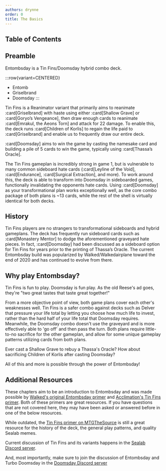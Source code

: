 ```yaml
---
authors: drynne
order: 0
title: The Basics
---
```


## Table of Contents

## Preamble

Entombsday is a Tin Fins/Doomsday hybrid combo deck.

:::row{variant=CENTERED}
- Entomb
- Griselbrand
- Doomsday
:::

Tin Fins is a Reanimator variant that primarily aims to reanimate :card[Griselbrand] with haste using either :card[Shallow Grave] or :card[Goryo’s Vengeance], then draw enough cards to reanimate :card[Emrakul, the Aeons Torn] and attack for 22 damage. To enable this, the deck runs :card[Children of Korlis] to regain the life paid to :card[Griselbrand] and enable us to frequently draw our entire deck.

:card[Doomsday] aims to win the game by casting the namesake card and building a pile of 5 cards to win the game, typically using :card[Thassa’s Oracle].

The Tin Fins gameplan is incredibly strong in game 1, but is vulnerable to many common sideboard hate cards (:card[Leyline of the Void], :card[Endurance], :card[Surgical Extraction], and more). To work around this, the deck is able to transform into Doomsday in sideboarded games, functionally invalidating the opponents hate cards. Using :card[Doomsday] as your transformational plan works exceptionally well, as the core combo package of both plans is ~13 cards, while the rest of the shell is virtually identical for both decks.

## History

Tin Fins players are no strangers to transformational sideboards and hybrid gameplans. The deck has frequently run sideboard cards such as :card[Monastery Mentor] to dodge the aforementioned graveyard hate pieces. In fact, :card[Doomsday] had been discussed as a sideboard option for Tin Fins for years prior to the printing of Thassa’s Oracle. The current Entombsday build was popularized by Walked/Walkedairplane toward the end of 2020 and has continued to evolve from there.

## Why play Entombsday?

Tin Fins is fun to play. Doomsday is fun play. As the old Reese's ad goes, they're "two great tastes that taste great together!"

From a more objective point of view, both game plans cover each other's weaknesses well. Tin Fins is a safer combo against decks such as Delver that pressure your life total by letting you choose how much life to invest, rather than the hard half of your life total that Doomsday requires. Meanwhile, the Doomsday combo doesn't use the graveyard and is more effectively able to 'go off' and then pass the turn. Both plans require little-to-no sacrifice for the other gameplan, and allow for some unique gameplay patterns utilizing cards from both plans.

Ever cast a Shallow Grave to rebuy a Thassa's Oracle? How about sacrificing Children of Korlis after casting Doomsday?

All of this and more is possible through the power of Entombsday!

## Additional Resources

These chapters aim to be an introduction to Entombsday and was made possible by [Walked's original Entombsday primer][primer:walked] and [Acclimation's Tin Fins primer][primer:acclimation]. Both of these primers are great resources. If you have questions that are not covered here, they may have been asked or answered before in one of the below resources.

While outdated, the [Tin Fins primer on MTGTheSource][primer:thesource] is still a great resource for the history of the deck, the general play patterns, and quality Sealab memes.

Current discussion of Tin Fins and its variants happens in the [Sealab Discord server][discord:sealab].

And, most importantly, make sure to join the discussion of Entombsday and Turbo Doomsday in the [Doomsday Discord server][discord:doomsday]

[primer:walked]: https://docs.google.com/document/d/1fJ7TimhdHG-2dwfwkie6jgDcZSl1eFD73QxBd_KQ86c

[primer:acclimation]: https://docs.google.com/document/d/1OVDfdg3ytFoK4jvBVchSDP_upLL8yS4BZSDL32vIkDQ

[primer:thesource]: https://www.mtgthesource.com/forums/showthread.php?24104-Deck-TinFins-3-Return-of-the-Onion-Burst

[discord:sealab]: https://discord.gg/m6z2eqp

[discord:doomsday]: https://discord.gg/vajvFXt